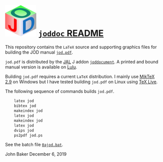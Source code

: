 ![](/jodgraphics/jodtinycube2.png) [`joddoc` README](http://bakerjd99.wordpress.com/the-jod-page/)
===============================================================================================

This repository contains the `LaTeX` source and supporting
graphics files for building the JOD manual [`jod.pdf`](https://bakerjd99.files.wordpress.com/2019/02/jod.pdf).

`jod.pdf` is distributed by the [JAL](http://www.jsoftware.com/jwiki/JAL/User%20Guide) J addon 
[`joddocument`](http://www.jsoftware.com/jwiki/Addons/general/joddocument).
A printed and bound manual version is available on 
[Lulu](http://www.lulu.com/shop/john-baker/jod-j-object-dictionary/paperback/product-20076245.html).

Building `jod.pdf` requires a current `LaTeX` distribution.
I mainly use [MikTeX 2.9](http://www.miktex.org/) on Windows but I have tested
building `jod.pdf` on Linux using [TeX Live](http://www.tug.org/texlive/).

The following sequence of commands builds `jod.pdf`.

        latex jod
        bibtex jod
        makeindex jod
        latex jod
        makeindex jod
        latex jod
        dvips jod
        ps2pdf jod.ps

See the batch file [`0ajod.bat`](https://github.com/bakerjd99/joddoc/blob/master/0ajod.bat).

John Baker
December 6, 2019

